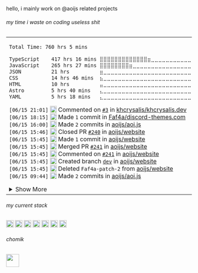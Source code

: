 

hello, i mainly work on @aoijs related projects

<h6> my time i waste on coding useless shit </h6> 
<table><tr><td>
<!--START_SECTION:waka-->

```txt
Total Time: 760 hrs 5 mins

TypeScript    417 hrs 16 mins ⣿⣿⣿⣿⣿⣿⣿⣿⣿⣿⣿⣿⣿⣶⣀⣀⣀⣀⣀⣀⣀⣀⣀⣀⣀   54.82 %
JavaScript    265 hrs 27 mins ⣿⣿⣿⣿⣿⣿⣿⣿⣶⣀⣀⣀⣀⣀⣀⣀⣀⣀⣀⣀⣀⣀⣀⣀⣀   34.87 %
JSON          21 hrs          ⣶⣀⣀⣀⣀⣀⣀⣀⣀⣀⣀⣀⣀⣀⣀⣀⣀⣀⣀⣀⣀⣀⣀⣀⣀   02.76 %
CSS           14 hrs 46 mins  ⣦⣀⣀⣀⣀⣀⣀⣀⣀⣀⣀⣀⣀⣀⣀⣀⣀⣀⣀⣀⣀⣀⣀⣀⣀   01.94 %
HTML          10 hrs          ⣤⣀⣀⣀⣀⣀⣀⣀⣀⣀⣀⣀⣀⣀⣀⣀⣀⣀⣀⣀⣀⣀⣀⣀⣀   01.31 %
Astro         5 hrs 40 mins   ⣄⣀⣀⣀⣀⣀⣀⣀⣀⣀⣀⣀⣀⣀⣀⣀⣀⣀⣀⣀⣀⣀⣀⣀⣀   00.75 %
YAML          5 hrs 18 mins   ⣄⣀⣀⣀⣀⣀⣀⣀⣀⣀⣀⣀⣀⣀⣀⣀⣀⣀⣀⣀⣀⣀⣀⣀⣀   00.70 %
```

<!--END_SECTION:waka-->

<!--START_SECTION:activity-->
`[06/15 21:01]` <img alt="🗣" src="https://github.com/cheesits456/github-activity-readme/raw/master/icons/comment.png" align="top" height="18"> Commented on [`#3`](https://github.com//khcrysalis/khcrysalis.dev/issues/3 'fix: my link') in [khcrysalis/khcrysalis.dev](https://github.com/khcrysalis/khcrysalis.dev)  
`[06/15 18:15]` <img alt="📝" src="https://github.com/cheesits456/github-activity-readme/raw/master/icons/commit.png" align="top" height="18"> Made `1` commit in [Faf4a/discord-themes.com](https://github.com/Faf4a/discord-themes.com)  
`[06/15 16:00]` <img alt="📝" src="https://github.com/cheesits456/github-activity-readme/raw/master/icons/commit.png" align="top" height="18"> Made `2` commits in [aoijs/aoi.js](https://github.com/aoijs/aoi.js)  
`[06/15 15:46]` <img alt="❌" src="https://github.com/cheesits456/github-activity-readme/raw/master/icons/pr-close.png" align="top" height="18"> Closed PR [`#240`](https://github.com//aoijs/website/pull/240 'Update index.mdx') in [aoijs/website](https://github.com/aoijs/website)  
`[06/15 15:45]` <img alt="📝" src="https://github.com/cheesits456/github-activity-readme/raw/master/icons/commit.png" align="top" height="18"> Made `1` commit in [aoijs/website](https://github.com/aoijs/website)  
`[06/15 15:45]` <img alt="🎉" src="https://github.com/cheesits456/github-activity-readme/raw/master/icons/merge.png" align="top" height="18"> Merged PR [`#241`](https://github.com//aoijs/website/pull/241 'Update guildRoles.md') in [aoijs/website](https://github.com/aoijs/website)  
`[06/15 15:45]` <img alt="🗣" src="https://github.com/cheesits456/github-activity-readme/raw/master/icons/comment.png" align="top" height="18"> Commented on [`#241`](https://github.com//aoijs/website/issues/241 'Update guildRoles.md') in [aoijs/website](https://github.com/aoijs/website)  
`[06/15 15:45]` <img alt="📂" src="https://github.com/cheesits456/github-activity-readme/raw/master/icons/create-branch.png" align="top" height="18"> Created branch [`dev`](https://github.com/aoijs/website/tree/dev) in [aoijs/website](https://github.com/aoijs/website)  
`[06/15 15:45]` <img alt="❌" src="https://github.com/cheesits456/github-activity-readme/raw/master/icons/delete.png" align="top" height="18"> Deleted `Faf4a-patch-2` from [aoijs/website](https://github.com/aoijs/website)  
`[06/15 09:44]` <img alt="📝" src="https://github.com/cheesits456/github-activity-readme/raw/master/icons/commit.png" align="top" height="18"> Made `2` commits in [aoijs/aoi.js](https://github.com/aoijs/aoi.js)  

<details><summary>Show More</summary>

`[06/14 20:35]` <img alt="🗣" src="https://github.com/cheesits456/github-activity-readme/raw/master/icons/comment.png" align="top" height="18"> Commented on [`#3475`](https://github.com//Vendicated/Vencord/issues/3475 'FriendCloud ') in [Vendicated/Vencord](https://github.com/Vendicated/Vencord)  
`[06/14 12:52]` <img alt="🗣" src="https://github.com/cheesits456/github-activity-readme/raw/master/icons/comment.png" align="top" height="18"> Commented on [`#726`](https://github.com//aoijs/aoi.js/issues/726 'Bug: $editButton does not work when using components v2') in [aoijs/aoi.js](https://github.com/aoijs/aoi.js)  
`[06/14 12:52]` <img alt="❗️" src="https://github.com/cheesits456/github-activity-readme/raw/master/icons/issue.png" align="top" height="18"> Closed issue [`#726`](https://github.com//aoijs/aoi.js/issues/726 'Bug: $editButton does not work when using components v2') in [aoijs/aoi.js](https://github.com/aoijs/aoi.js)  
`[06/14 12:47]` <img alt="📝" src="https://github.com/cheesits456/github-activity-readme/raw/master/icons/commit.png" align="top" height="18"> Made `3` commits in [Souza-ts/website](https://github.com/Souza-ts/website)  
`[06/13 20:13]` <img alt="🔍" src="https://github.com/cheesits456/github-activity-readme/raw/master/icons/review.png" align="top" height="18"> Reviewed [`#7`](https://github.com//sadan4/dotfiles/pull/7 'replace outdated ts-node with tsx') in [sadan4/dotfiles](https://github.com/sadan4/dotfiles)  
`[06/13 20:12]` <img alt="🗣" src="https://github.com/cheesits456/github-activity-readme/raw/master/icons/comment.png" align="top" height="18"> Commented on [`#7`](https://github.com//sadan4/dotfiles/issues/7 'replace outdated ts-node with tsx') in [sadan4/dotfiles](https://github.com/sadan4/dotfiles)  
`[06/13 19:37]` <img alt="📝" src="https://github.com/cheesits456/github-activity-readme/raw/master/icons/commit.png" align="top" height="18"> Made `12` commits in [Faf4a/soup](https://github.com/Faf4a/soup)  
`[06/13 19:31]` <img alt="🗣" src="https://github.com/cheesits456/github-activity-readme/raw/master/icons/comment.png" align="top" height="18"> Commented on [`#1749`](https://github.com//Vendicated/Vencord/issues/1749 'Plugin README images thread') in [Vendicated/Vencord](https://github.com/Vendicated/Vencord)  
`[06/13 19:05]` <img alt="🗣" src="https://github.com/cheesits456/github-activity-readme/raw/master/icons/comment.png" align="top" height="18"> Commented on [`#234`](https://github.com//aoijs/website/issues/234 'Bump prismjs from 1.29.0 to 1.30.0') in [aoijs/website](https://github.com/aoijs/website)  
`[06/13 19:05]` <img alt="❌" src="https://github.com/cheesits456/github-activity-readme/raw/master/icons/pr-close.png" align="top" height="18"> Closed PR [`#234`](https://github.com//aoijs/website/pull/234 'Bump prismjs from 1.29.0 to 1.30.0') in [aoijs/website](https://github.com/aoijs/website)  
`[06/13 19:05]` <img alt="🗣" src="https://github.com/cheesits456/github-activity-readme/raw/master/icons/comment.png" align="top" height="18"> Commented on [`#235`](https://github.com//aoijs/website/issues/235 'Bump @babel/runtime from 7.26.7 to 7.27.0') in [aoijs/website](https://github.com/aoijs/website)  
`[06/13 19:05]` <img alt="🗣" src="https://github.com/cheesits456/github-activity-readme/raw/master/icons/comment.png" align="top" height="18"> Commented on [`#235`](https://github.com//aoijs/website/issues/235 'Bump @babel/runtime from 7.26.7 to 7.27.0') in [aoijs/website](https://github.com/aoijs/website)  
`[06/13 19:04]` <img alt="❌" src="https://github.com/cheesits456/github-activity-readme/raw/master/icons/pr-close.png" align="top" height="18"> Closed PR [`#235`](https://github.com//aoijs/website/pull/235 'Bump @babel/runtime from 7.26.7 to 7.27.0') in [aoijs/website](https://github.com/aoijs/website)  
`[06/13 19:02]` <img alt="❌" src="https://github.com/cheesits456/github-activity-readme/raw/master/icons/delete.png" align="top" height="18"> Deleted `Vishvaas06-guildRoles` from [aoijs/aoi.js](https://github.com/aoijs/aoi.js)  
`[06/13 19:02]` <img alt="📝" src="https://github.com/cheesits456/github-activity-readme/raw/master/icons/commit.png" align="top" height="18"> Made `1` commit in [aoijs/aoi.js](https://github.com/aoijs/aoi.js)  
`[06/13 19:02]` <img alt="🎉" src="https://github.com/cheesits456/github-activity-readme/raw/master/icons/merge.png" align="top" height="18"> Merged PR [`#724`](https://github.com//aoijs/aoi.js/pull/724 'fix: mention type being invalid in $guildRoles') in [aoijs/aoi.js](https://github.com/aoijs/aoi.js)  
`[06/13 19:02]` <img alt="🗣" src="https://github.com/cheesits456/github-activity-readme/raw/master/icons/comment.png" align="top" height="18"> Commented on [`#724`](https://github.com//aoijs/aoi.js/issues/724 'fix: mention type being invalid in $guildRoles') in [aoijs/aoi.js](https://github.com/aoijs/aoi.js)  
`[06/13 19:02]` <img alt="🔍" src="https://github.com/cheesits456/github-activity-readme/raw/master/icons/review.png" align="top" height="18"> Reviewed [`#724`](https://github.com//aoijs/aoi.js/pull/724 'fix: mention type being invalid in $guildRoles') in [aoijs/aoi.js](https://github.com/aoijs/aoi.js)  
`[06/13 18:58]` <img alt="🔍" src="https://github.com/cheesits456/github-activity-readme/raw/master/icons/review.png" align="top" height="18"> Reviewed [`#725`](https://github.com//aoijs/aoi.js/pull/725 'Update referenceUserId.js') in [aoijs/aoi.js](https://github.com/aoijs/aoi.js)  
`[06/13 18:58]` <img alt="🔍" src="https://github.com/cheesits456/github-activity-readme/raw/master/icons/review.png" align="top" height="18"> Reviewed [`#725`](https://github.com//aoijs/aoi.js/pull/725 'Update referenceUserId.js') in [aoijs/aoi.js](https://github.com/aoijs/aoi.js)  
`[06/13 18:56]` <img alt="📝" src="https://github.com/cheesits456/github-activity-readme/raw/master/icons/commit.png" align="top" height="18"> Made `1` commit in [aoijs/website](https://github.com/aoijs/website)  
`[06/13 18:56]` <img alt="🎉" src="https://github.com/cheesits456/github-activity-readme/raw/master/icons/merge.png" align="top" height="18"> Merged PR [`#239`](https://github.com//aoijs/website/pull/239 'Parser Guide Improvements & Fixes') in [aoijs/website](https://github.com/aoijs/website)  
`[06/13 18:55]` <img alt="🗣" src="https://github.com/cheesits456/github-activity-readme/raw/master/icons/comment.png" align="top" height="18"> Commented on [`#239`](https://github.com//aoijs/website/issues/239 'Parser Guide Improvements & Fixes') in [aoijs/website](https://github.com/aoijs/website)  
`[06/13 18:51]` <img alt="🗣" src="https://github.com/cheesits456/github-activity-readme/raw/master/icons/comment.png" align="top" height="18"> Commented on [`#240`](https://github.com//aoijs/website/issues/240 'Update index.mdx') in [aoijs/website](https://github.com/aoijs/website)  
`[06/12 03:22]` <img alt="📝" src="https://github.com/cheesits456/github-activity-readme/raw/master/icons/commit.png" align="top" height="18"> Made `3` commits in [Faf4a/ThemeLibrary](https://github.com/Faf4a/ThemeLibrary)  
`[06/12 03:22]` <img alt="🎉" src="https://github.com/cheesits456/github-activity-readme/raw/master/icons/merge.png" align="top" height="18"> Merged PR [`#6`](https://github.com//Faf4a/ThemeLibrary/pull/6 'They changed the name of the import') in [Faf4a/ThemeLibrary](https://github.com/Faf4a/ThemeLibrary)  
`[06/10 20:15]` <img alt="🔍" src="https://github.com/cheesits456/github-activity-readme/raw/master/icons/review.png" align="top" height="18"> Reviewed [`#239`](https://github.com//aoijs/website/pull/239 'Parser Guide Improvements & Fixes') in [aoijs/website](https://github.com/aoijs/website)  
`[06/10 20:15]` <img alt="🔍" src="https://github.com/cheesits456/github-activity-readme/raw/master/icons/review.png" align="top" height="18"> Reviewed [`#239`](https://github.com//aoijs/website/pull/239 'Parser Guide Improvements & Fixes') in [aoijs/website](https://github.com/aoijs/website)  
`[06/10 18:24]` <img alt="📝" src="https://github.com/cheesits456/github-activity-readme/raw/master/icons/commit.png" align="top" height="18"> Made `2` commits in [aoijs/aoi.js](https://github.com/aoijs/aoi.js)  
`[06/09 11:09]` <img alt="✅" src="https://github.com/cheesits456/github-activity-readme/raw/master/icons/pr-open.png" align="top" height="18"> Opened PR [`#3475`](https://github.com//Vendicated/Vencord/pull/3475 'UserAffinities') in [Vendicated/Vencord](https://github.com/Vendicated/Vencord)  
`[06/09 11:00]` <img alt="📝" src="https://github.com/cheesits456/github-activity-readme/raw/master/icons/commit.png" align="top" height="18"> Made `2` commits in [Faf4a/soup](https://github.com/Faf4a/soup)  
`[06/09 10:49]` <img alt="🍴" src="https://github.com/cheesits456/github-activity-readme/raw/master/icons/fork.png" align="top" height="18"> Forked [Vendicated/Vencord](https://github.com/Vendicated/Vencord) to [Faf4a/soup](https://github.com/Faf4a/soup)  
`[06/09 10:41]` <img alt="📝" src="https://github.com/cheesits456/github-activity-readme/raw/master/icons/commit.png" align="top" height="18"> Made `3` commits in [Faf4a/vc-useraffinities](https://github.com/Faf4a/vc-useraffinities)  
`[06/08 20:51]` <img alt="❌" src="https://github.com/cheesits456/github-activity-readme/raw/master/icons/delete.png" align="top" height="18"> Deleted `main` from [Faf4a/vc-useraffinities](https://github.com/Faf4a/vc-useraffinities)  
`[06/08 20:50]` <img alt="📂" src="https://github.com/cheesits456/github-activity-readme/raw/master/icons/create-branch.png" align="top" height="18"> Created branch [`master`](https://github.com/Faf4a/vc-useraffinities/tree/master) in [Faf4a/vc-useraffinities](https://github.com/Faf4a/vc-useraffinities)  
`[06/08 20:42]` <img alt="➕" src="https://github.com/cheesits456/github-activity-readme/raw/master/icons/create-repo.png" align="top" height="18"> Created repository [Faf4a/vc-useraffinities](https://github.com/Faf4a/vc-useraffinities)  
`[06/08 20:42]` <img alt="📂" src="https://github.com/cheesits456/github-activity-readme/raw/master/icons/create-branch.png" align="top" height="18"> Created branch [`main`](https://github.com/Faf4a/vc-useraffinities/tree/main) in [Faf4a/vc-useraffinities](https://github.com/Faf4a/vc-useraffinities)  
`[06/07 03:03]` <img alt="📝" src="https://github.com/cheesits456/github-activity-readme/raw/master/icons/commit.png" align="top" height="18"> Made `3` commits in [Faf4a/ThemeLibrary](https://github.com/Faf4a/ThemeLibrary)  
`[06/07 03:03]` <img alt="🎉" src="https://github.com/cheesits456/github-activity-readme/raw/master/icons/merge.png" align="top" height="18"> Merged PR [`#5`](https://github.com//Faf4a/ThemeLibrary/pull/5 'Work with Vencord CSP changes, also fiz incorrect rule on svgs') in [Faf4a/ThemeLibrary](https://github.com/Faf4a/ThemeLibrary)  
`[06/03 05:16]` <img alt="📝" src="https://github.com/cheesits456/github-activity-readme/raw/master/icons/commit.png" align="top" height="18"> Made `1` commit in [Faf4a/themesApi](https://github.com/Faf4a/themesApi)  
`[06/02 20:23]` <img alt="📝" src="https://github.com/cheesits456/github-activity-readme/raw/master/icons/commit.png" align="top" height="18"> Made `3` commits in [Faf4a/discord-themes.com](https://github.com/Faf4a/discord-themes.com)  
`[06/02 20:01]` <img alt="📝" src="https://github.com/cheesits456/github-activity-readme/raw/master/icons/commit.png" align="top" height="18"> Made `1` commit in [Faf4a/themesApi](https://github.com/Faf4a/themesApi)  
`[06/02 19:54]` <img alt="📝" src="https://github.com/cheesits456/github-activity-readme/raw/master/icons/commit.png" align="top" height="18"> Made `2` commits in [Faf4a/discord-themes.com](https://github.com/Faf4a/discord-themes.com)  
`[05/31 12:40]` <img alt="🗣" src="https://github.com/cheesits456/github-activity-readme/raw/master/icons/comment.png" align="top" height="18"> Commented on [`#723`](https://github.com//aoijs/aoi.js/issues/723 'Poll Parser') in [aoijs/aoi.js](https://github.com/aoijs/aoi.js)  
`[05/31 12:40]` <img alt="🗣" src="https://github.com/cheesits456/github-activity-readme/raw/master/icons/comment.png" align="top" height="18"> Commented on [`#723`](https://github.com//aoijs/aoi.js/issues/723 'Poll Parser') in [aoijs/aoi.js](https://github.com/aoijs/aoi.js)  
`[05/31 12:39]` <img alt="🗣" src="https://github.com/cheesits456/github-activity-readme/raw/master/icons/comment.png" align="top" height="18"> Commented on [`#723`](https://github.com//aoijs/aoi.js/issues/723 'Poll Parser') in [aoijs/aoi.js](https://github.com/aoijs/aoi.js)  
`[05/31 12:37]` <img alt="🔍" src="https://github.com/cheesits456/github-activity-readme/raw/master/icons/review.png" align="top" height="18"> Reviewed [`#723`](https://github.com//aoijs/aoi.js/pull/723 'Poll Parser') in [aoijs/aoi.js](https://github.com/aoijs/aoi.js)  
`[05/31 12:37]` <img alt="🔍" src="https://github.com/cheesits456/github-activity-readme/raw/master/icons/review.png" align="top" height="18"> Reviewed [`#723`](https://github.com//aoijs/aoi.js/pull/723 'Poll Parser') in [aoijs/aoi.js](https://github.com/aoijs/aoi.js)  
`[05/30 07:55]` <img alt="📝" src="https://github.com/cheesits456/github-activity-readme/raw/master/icons/commit.png" align="top" height="18"> Made `4` commits in [Faf4a/discord-preview](https://github.com/Faf4a/discord-preview)  
`[05/30 05:26]` <img alt="📂" src="https://github.com/cheesits456/github-activity-readme/raw/master/icons/create-branch.png" align="top" height="18"> Created branch [`main`](https://github.com/Faf4a/discord-preview/tree/main) in [Faf4a/discord-preview](https://github.com/Faf4a/discord-preview)  
`[05/30 05:24]` <img alt="➕" src="https://github.com/cheesits456/github-activity-readme/raw/master/icons/create-repo.png" align="top" height="18"> Created repository [Faf4a/discord-preview](https://github.com/Faf4a/discord-preview)  
`[05/29 13:41]` <img alt="📝" src="https://github.com/cheesits456/github-activity-readme/raw/master/icons/commit.png" align="top" height="18"> Made `1` commit in [Faf4a/themesApi](https://github.com/Faf4a/themesApi)  
`[05/29 13:31]` <img alt="🗣" src="https://github.com/cheesits456/github-activity-readme/raw/master/icons/comment.png" align="top" height="18"> Commented on [`#720`](https://github.com//aoijs/aoi.js/issues/720 'Update parsers.js') in [aoijs/aoi.js](https://github.com/aoijs/aoi.js)  
`[05/29 13:31]` <img alt="❌" src="https://github.com/cheesits456/github-activity-readme/raw/master/icons/pr-close.png" align="top" height="18"> Closed PR [`#720`](https://github.com//aoijs/aoi.js/pull/720 'Update parsers.js') in [aoijs/aoi.js](https://github.com/aoijs/aoi.js)  
`[05/29 13:31]` <img alt="🎉" src="https://github.com/cheesits456/github-activity-readme/raw/master/icons/merge.png" align="top" height="18"> Merged PR [`#722`](https://github.com//aoijs/aoi.js/pull/722 'Fix guildExists') in [aoijs/aoi.js](https://github.com/aoijs/aoi.js)  
`[05/29 13:31]` <img alt="📝" src="https://github.com/cheesits456/github-activity-readme/raw/master/icons/commit.png" align="top" height="18"> Made `1` commit in [aoijs/aoi.js](https://github.com/aoijs/aoi.js)  
`[05/29 13:31]` <img alt="🗣" src="https://github.com/cheesits456/github-activity-readme/raw/master/icons/comment.png" align="top" height="18"> Commented on [`#722`](https://github.com//aoijs/aoi.js/issues/722 'Fix guildExists') in [aoijs/aoi.js](https://github.com/aoijs/aoi.js)  
`[05/29 08:50]` <img alt="🗣" src="https://github.com/cheesits456/github-activity-readme/raw/master/icons/comment.png" align="top" height="18"> Commented on [`#2`](https://github.com//extendify-mod/extendify/issues/2 'extendify causes spotify to fail to load') in [extendify-mod/extendify](https://github.com/extendify-mod/extendify)  
`[05/28 20:47]` <img alt="📂" src="https://github.com/cheesits456/github-activity-readme/raw/master/icons/create-branch.png" align="top" height="18"> Created branch [`master`](https://github.com/Faf4a/aoi-vsc/tree/master) in [Faf4a/aoi-vsc](https://github.com/Faf4a/aoi-vsc)  
`[05/28 20:46]` <img alt="➕" src="https://github.com/cheesits456/github-activity-readme/raw/master/icons/create-repo.png" align="top" height="18"> Created repository [Faf4a/aoi-vsc](https://github.com/Faf4a/aoi-vsc)  
`[05/28 20:46]` <img alt="📂" src="https://github.com/cheesits456/github-activity-readme/raw/master/icons/create-branch.png" align="top" height="18"> Created branch [`main`](https://github.com/Faf4a/aoi-vsc/tree/main) in [Faf4a/aoi-vsc](https://github.com/Faf4a/aoi-vsc)  
`[05/28 20:20]` <img alt="📂" src="https://github.com/cheesits456/github-activity-readme/raw/master/icons/create-branch.png" align="top" height="18"> Created branch [`master`](https://github.com/Faf4a/yugo/tree/master) in [Faf4a/yugo](https://github.com/Faf4a/yugo)  
`[05/28 20:19]` <img alt="➕" src="https://github.com/cheesits456/github-activity-readme/raw/master/icons/create-repo.png" align="top" height="18"> Created repository [Faf4a/yugo](https://github.com/Faf4a/yugo)  
`[05/28 17:06]` <img alt="❗️" src="https://github.com/cheesits456/github-activity-readme/raw/master/icons/issue.png" align="top" height="18"> Opened issue [`#2`](https://github.com//extendify-mod/extendify/issues/2 'extendify causes spotify to fail to load') in [extendify-mod/extendify](https://github.com/extendify-mod/extendify)  
`[05/27 15:42]` <img alt="🍴" src="https://github.com/cheesits456/github-activity-readme/raw/master/icons/fork.png" align="top" height="18"> Forked [skyra-project/discord-components](https://github.com/skyra-project/discord-components) to [Faf4a/discord-components](https://github.com/Faf4a/discord-components)  
`[05/27 15:40]` <img alt="⭐" src="https://github.com/cheesits456/github-activity-readme/raw/master/icons/star.png" align="top" height="18"> Starred [NilPointer-Software/mdbook-discord-components](https://github.com/NilPointer-Software/mdbook-discord-components)  
`[05/27 13:44]` <img alt="⭐" src="https://github.com/cheesits456/github-activity-readme/raw/master/icons/star.png" align="top" height="18"> Starred [extendify-mod/extendify](https://github.com/extendify-mod/extendify)  
`[05/23 13:01]` <img alt="❌" src="https://github.com/cheesits456/github-activity-readme/raw/master/icons/delete.png" align="top" height="18"> Deleted `Vishvaas06-patch-1` from [aoijs/aoi.js](https://github.com/aoijs/aoi.js)  
`[05/23 13:01]` <img alt="📝" src="https://github.com/cheesits456/github-activity-readme/raw/master/icons/commit.png" align="top" height="18"> Made `1` commit in [aoijs/aoi.js](https://github.com/aoijs/aoi.js)  
`[05/23 13:01]` <img alt="🎉" src="https://github.com/cheesits456/github-activity-readme/raw/master/icons/merge.png" align="top" height="18"> Merged PR [`#719`](https://github.com//aoijs/aoi.js/pull/719 'Makes Interaction deferable before $onlyif') in [aoijs/aoi.js](https://github.com/aoijs/aoi.js)  
`[05/21 15:59]` <img alt="📝" src="https://github.com/cheesits456/github-activity-readme/raw/master/icons/commit.png" align="top" height="18"> Made `5` commits in [aoijs/aoi.js](https://github.com/aoijs/aoi.js)  
`[05/19 12:42]` <img alt="🗣" src="https://github.com/cheesits456/github-activity-readme/raw/master/icons/comment.png" align="top" height="18"> Commented on [`#4`](https://github.com//Faf4a/ThemeLibrary/issues/4 'Fix Applying Themes') in [Faf4a/ThemeLibrary](https://github.com/Faf4a/ThemeLibrary)  
`[05/19 12:41]` <img alt="📝" src="https://github.com/cheesits456/github-activity-readme/raw/master/icons/commit.png" align="top" height="18"> Made `2` commits in [Faf4a/ThemeLibrary](https://github.com/Faf4a/ThemeLibrary)  
`[05/19 12:41]` <img alt="🎉" src="https://github.com/cheesits456/github-activity-readme/raw/master/icons/merge.png" align="top" height="18"> Merged PR [`#4`](https://github.com//Faf4a/ThemeLibrary/pull/4 'Fix Applying Themes') in [Faf4a/ThemeLibrary](https://github.com/Faf4a/ThemeLibrary)  

</details>
<!--END_SECTION:activity-->

</td></tr></table>

<h6> my current stack </h6> 

<code><img height="20" alt="nodejs" src="https://skillicons.dev/icons?i=nodejs"></code>
<code><img height="20" alt="javascript" src="https://skillicons.dev/icons?i=javascript"></code>
<code><img height="20" alt="typescript" src="https://skillicons.dev/icons?i=typescript"></code>
<code><img height="20" alt="react" src="https://skillicons.dev/icons?i=react"></code>
<code><img height="20" alt="tailwind" src="https://skillicons.dev/icons?i=tailwind"></code>
<code><img height="20" alt="html" src="https://skillicons.dev/icons?i=html"></code>
<code><img height="20" alt="astro" src="https://skillicons.dev/icons?i=astro"></code>

<h6> chomik </h6>
<img height="35" src="https://github.com/user-attachments/assets/3872de58-b698-42aa-93b9-bde9ba5a16a6" />
